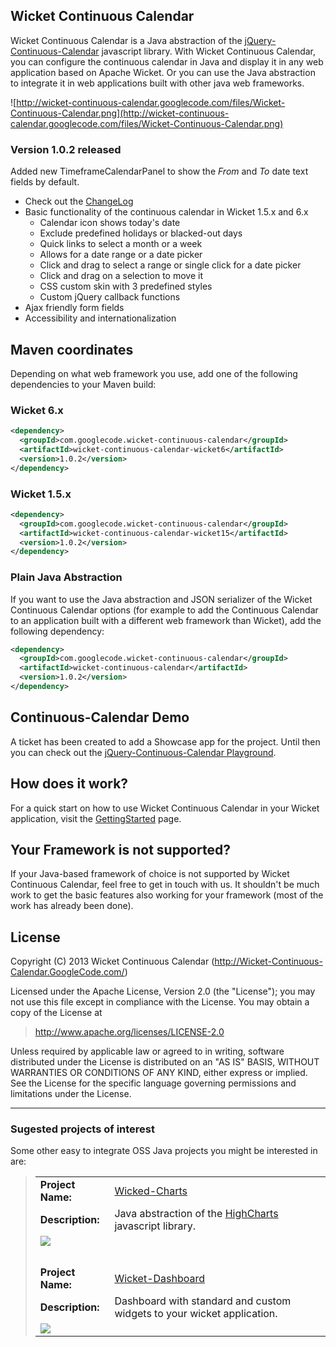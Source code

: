 
## Wicket Continuous Calendar ##
Wicket Continuous Calendar is a Java abstraction of the <a href='http://reaktor.github.com/jquery-continuous-calendar'>jQuery-Continuous-Calendar</a> javascript library. With Wicket Continuous Calendar, you can configure the continuous calendar in Java and display it in any web application based on Apache Wicket. Or you can use the Java abstraction to integrate it in web applications built with other java web frameworks.

![http://wicket-continuous-calendar.googlecode.com/files/Wicket-Continuous-Calendar.png](http://wicket-continuous-calendar.googlecode.com/files/Wicket-Continuous-Calendar.png)

### Version 1.0.2 released ###
Added new TimeframeCalendarPanel to show the _From_ and _To_ date text fields by default.

  * Check out the [ChangeLog](ChangeLog.md)
  * Basic functionality of the continuous calendar in Wicket 1.5.x and 6.x
    * Calendar icon shows today's date
    * Exclude predefined holidays or blacked-out days
    * Quick links to select a month or a week
    * Allows for a date range or a date picker
    * Click and drag to select a range or single click for a date picker
    * Click and drag on a selection to move it
    * CSS custom skin with 3 predefined styles
    * Custom jQuery callback functions
  * Ajax friendly form fields
  * Accessibility and internationalization

## Maven coordinates ##
Depending on what web framework you use, add one of the following dependencies to your Maven build:
### Wicket 6.x ###
```xml
<dependency>
  <groupId>com.googlecode.wicket-continuous-calendar</groupId>
  <artifactId>wicket-continuous-calendar-wicket6</artifactId>
  <version>1.0.2</version>
</dependency>
```
### Wicket 1.5.x ###
```xml
<dependency>
  <groupId>com.googlecode.wicket-continuous-calendar</groupId>
  <artifactId>wicket-continuous-calendar-wicket15</artifactId>
  <version>1.0.2</version>
</dependency>
```
### Plain Java Abstraction ###
If you want to use the Java abstraction and JSON serializer of the Wicket Continuous Calendar options (for example to add the Continuous Calendar to an application built with a different web framework than Wicket), add the following dependency:
```xml
<dependency>
  <groupId>com.googlecode.wicket-continuous-calendar</groupId>
  <artifactId>wicket-continuous-calendar</artifactId>
  <version>1.0.2</version>
</dependency>
```
## Continuous-Calendar Demo ##

A ticket has been created to add a Showcase app for the project. Until then you can check out the <a href='http://reaktor.github.com/jquery-continuous-calendar/site/playground.html'>jQuery-Continuous-Calendar Playground</a>.

## How does it work? ##
For a quick start on how to use Wicket Continuous Calendar in your Wicket application, visit the [GettingStarted](GettingStarted.md) page.

## Your Framework is not supported? ##
If your Java-based framework of choice is not supported by Wicket Continuous Calendar, feel free to get in touch with us. It shouldn't be much work to get the basic features also working for your framework (most of the work has already been done).

## License ##
Copyright (C) 2013 Wicket Continuous Calendar (http://Wicket-Continuous-Calendar.GoogleCode.com/)

Licensed under the Apache License, Version 2.0 (the "License");
you may not use this file except in compliance with the License.
You may obtain a copy of the License at
> http://www.apache.org/licenses/LICENSE-2.0

Unless required by applicable law or agreed to in writing, software
distributed under the License is distributed on an "AS IS" BASIS,
WITHOUT WARRANTIES OR CONDITIONS OF ANY KIND, either express or implied.
See the License for the specific language governing permissions and
limitations under the License.


---


### Sugested projects of interest ###
Some other easy to integrate OSS Java projects you might be interested in are:

<blockquote>
    <table>
        <tr>
            <td><strong>Project Name:</strong></td>
            <td><a href='https://code.google.com/p/wicked-charts/'>Wicked-Charts</a></td>
        </tr>
        <tr>
            <td><strong>Description:</strong></td>
            <td>Java abstraction of the <a href='http://www.highcharts.com'>HighCharts</a> javascript library.</td>
        </tr>
        <tr>
            <td colspan="2"><img src='http://wicked-charts.googlecode.com/files/chart.png' /></td>
        </tr>
        <tr>
            <td colspan="2"><br /></td>
        </tr>
        <tr>
            <td><strong>Project Name:</strong></td>
            <td><a href='https://github.com/decebals/wicket-dashboard'>Wicket-Dashboard</a></td>
        </tr>
        <tr>
            <td><strong>Description:</strong></td>
            <td>Dashboard with standard and custom widgets to your wicket application.</td>
        </tr>
        <tr>
            <td colspan="2"><img src='http://wicket-continuous-calendar.googlecode.com/files/wicket-dashboard.png' /></td>
        </tr>
    </table>
</blockquote>
